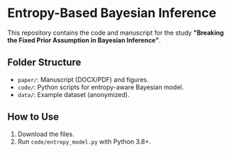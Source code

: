 # Entropy-Based Bayesian Inference

This repository contains the code and manuscript for the study **"Breaking the Fixed Prior Assumption in Bayesian Inference"**.

## Folder Structure
- `paper/`: Manuscript (DOCX/PDF) and figures.
- `code/`: Python scripts for entropy-aware Bayesian model.
- `data/`: Example dataset (anonymized).

## How to Use
1. Download the files.
2. Run `code/entropy_model.py` with Python 3.8+.
